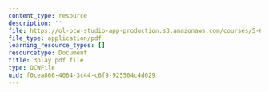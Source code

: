 ```yaml
---
content_type: resource
description: ''
file: https://ol-ocw-studio-app-production.s3.amazonaws.com/courses/5-61-physical-chemistry-fall-2017/f0cea86640643c44c6f9925504c4d029_mPSDaN4AJl8.pdf
file_type: application/pdf
learning_resource_types: []
resourcetype: Document
title: 3play pdf file
type: OCWFile
uid: f0cea866-4064-3c44-c6f9-925504c4d029
---
```

